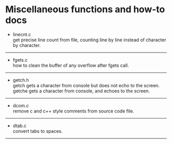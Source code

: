 # Miscellaneous functions and how-to docs

- linecnt.c\
get precise line count from file, counting line by line instead of character by character.
---
- fgets.c\
how to clean the buffer of any overflow after fgets call.
---
- getch.h\
getch gets a character from console but does not echo to the screen.\
getche gets a character from console, and echoes to the screen.
---
- dcom.c\
remove c and c++ style comments from source code file.
---
- dtab.c\
convert tabs to spaces.
---
